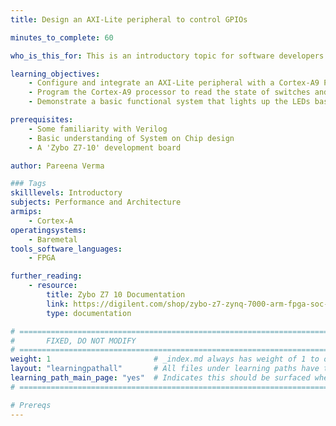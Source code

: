```yaml
---
title: Design an AXI-Lite peripheral to control GPIOs

minutes_to_complete: 60

who_is_this_for: This is an introductory topic for software developers interested in System on Chip Design.

learning_objectives: 
    - Configure and integrate an AXI-Lite peripheral with a Cortex-A9 Processing System.
    - Program the Cortex-A9 processor to read the state of switches and control the LEDs using a C program.
    - Demonstrate a basic functional system that lights up the LEDs based on the status of the switches.  

prerequisites:
    - Some familiarity with Verilog
    - Basic understanding of System on Chip design
    - A 'Zybo Z7-10' development board 

author: Pareena Verma

### Tags
skilllevels: Introductory
subjects: Performance and Architecture
armips:
    - Cortex-A
operatingsystems:
    - Baremetal
tools_software_languages:
    - FPGA

further_reading:
    - resource:
        title: Zybo Z7 10 Documentation
        link: https://digilent.com/shop/zybo-z7-zynq-7000-arm-fpga-soc-development-board/
        type: documentation

# ================================================================================
#       FIXED, DO NOT MODIFY
# ================================================================================
weight: 1                       # _index.md always has weight of 1 to order correctly
layout: "learningpathall"       # All files under learning paths have this same wrapper
learning_path_main_page: "yes"  # Indicates this should be surfaced when looking for related content. Only set for _index.md of learning path content.
# ================================================================================

# Prereqs
---
```

